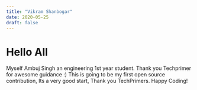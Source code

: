 ```yaml
---
title: "Vikram Shanbogar"
date: 2020-05-25
draft: false
---
```


# Hello All

Myself Ambuj Singh an engineering 1st year student. Thank you Techprimer for awesome guidance :)
This is going to be my first open source contribution, Its a very good start, Thank you TechPrimers.
Happy Coding!